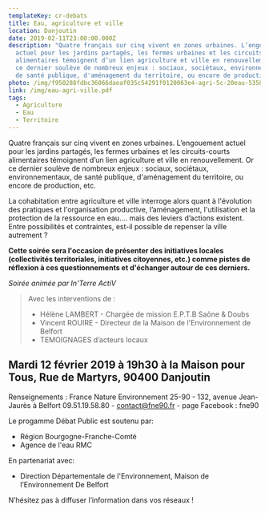 ```yaml
---
templateKey: cr-debats
title: Eau, agriculture et ville
location: Danjoutin
date: 2019-02-11T23:00:00.000Z
description: "Quatre français sur cinq vivent en zones urbaines. L’engouement
  actuel pour les jardins partagés, les fermes urbaines et les circuits-courts
  alimentaires témoignent d’un lien agriculture et ville en renouvellement. Or
  ce dernier soulève de nombreux enjeux : sociaux, sociétaux, environnementaux,
  de santé publique, d'aménagement du territoire, ou encore de production, etc."
photo: /img/f950288fdbc36066daeaf035c54291f0120063e4-agri-5c-20eau-535800035.png
link: /img/eau-agri-ville.pdf
tags:
  - Agriculture
  - Eau
  - Territoire
---
```

Quatre français sur cinq vivent en zones urbaines. L’engouement actuel pour les jardins partagés, les fermes urbaines et les circuits-courts alimentaires témoignent d’un lien agriculture et ville en renouvellement. Or ce dernier soulève de nombreux enjeux : sociaux, sociétaux, environnementaux, de santé publique, d'aménagement du territoire, ou encore de production, etc.

La cohabitation entre agriculture et ville interroge alors quant à l'évolution des pratiques et l'organisation productive, l’aménagement, l'utilisation et la protection de la ressource en eau.... mais des leviers d’actions existent. Entre possibilités et contraintes, est-il possible de repenser la ville autrement ?

**Cette soirée sera l'occasion de présenter des initiatives locales (collectivités territoriales, initiatives citoyennes, etc.) comme pistes de réflexion à ces questionnements et d'échanger autour de ces derniers.**

*Soirée animée par In'Terre ActiV*

> Avec les interventions de :
>
> * Hélène LAMBERT - Chargée de mission E.P.T.B Saône & Doubs
> * Vincent ROUIRE - Directeur de la Maison de l'Environnement de Belfort
> * TEMOIGNAGES d’acteurs locaux

## Mardi 12 février 2019 à 19h30 à la Maison pour Tous, Rue de Martyrs, 90400 Danjoutin

Renseignements : France Nature Environnement 25-90 - 132, avenue Jean-Jaurès à Belfort 09.51.19.58.80 - contact@fne90.fr - page Facebook : fne90

Le progamme Débat Public est soutenu par:

* Région Bourgogne-Franche-Comté
* Agence de l'eau RMC

En partenariat avec:

* Direction Départementale de l'Environnement, Maison de l’Environnement De Belfort

N’hésitez pas à diffuser l’information dans vos réseaux !